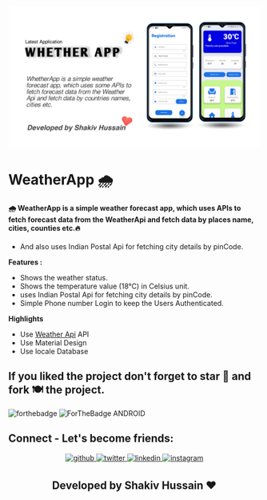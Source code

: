 

<p align="center"><img src="assets/banner.jpg" /></p>

# WeatherApp 🌧

#### 🌧 WeatherApp is a simple weather forecast app, which uses APIs to fetch forecast data from the WeatherApi and fetch data by  places name, cities, counties etc.🔥

- And also uses Indian Postal Api for fetching city details by pinCode.


**Features :**

- Shows the weather status.
- Shows the temperature value (18°C) in Celsius unit.
- uses Indian Postal Api for fetching city details by pinCode.
- Simple Phone number Login to keep the Users Authenticated.

**Highlights**
- Use [Weather Api] API
- Use Material Design 
- Use locale Database

## If you liked the project don't forget to star 🌟 and fork 🍽 the project.
![forthebadge](https://forthebadge.com/images/badges/built-with-love.svg)
![ForTheBadge ANDROID](https://forthebadge.com/images/badges/built-for-android.svg)

## Connect - Let's become friends:
<div align="center">
<a href="https://github.com/shakivhussain" target="_blank">
<img src=https://img.shields.io/badge/github-%2324292e.svg?&style=for-the-badge&logo=github&logoColor=white alt=github style="margin-bottom: 5px;" />
</a>
<a href="https://twitter.com/kotwani_dheeraj" target="_blank">
<img src=https://img.shields.io/badge/twitter-%2300acee.svg?&style=for-the-badge&logo=twitter&logoColor=white alt=twitter style="margin-bottom: 5px;" />
</a>
<a href="https://www.linkedin.com/in/shakib-hussain/" target="_blank">
<img src=https://img.shields.io/badge/linkedin-%231E77B5.svg?&style=for-the-badge&logo=linkedin&logoColor=white alt=linkedin style="margin-bottom: 5px;" />
</a>
<a href="https://www.instagram.com/me_shakib_mansoori/" target="_blank">
<img src=https://img.shields.io/badge/instagram-%23000000.svg?&style=for-the-badge&logo=instagram&logoColor=white alt=instagram style="margin-bottom: 5px;" />
</a>
</div> 
<h2 align="center">Developed by Shakiv Hussain ❤ </h2>			

    
[Weather App]: https://dribbble.com/shots/12869395-Weather-App
[Weather Api]: https://www.weatherapi.com/
